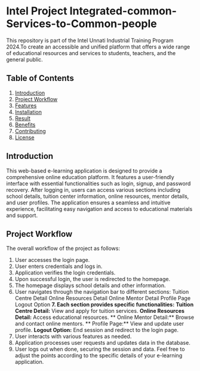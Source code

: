 # Intel Project Integrated-common-Services-to-Common-people
This repository is part of the Intel Unnati Industrial Training Program 2024.To create an accessible and unified platform that offers a wide range of educational resources and services to students, teachers, and the general public.

## Table of Contents
1. [Introduction](#introduction)
2. [Project Workflow](#project-workflow)
3. [Features](#features)
4. [Installation](#installation)
5. [Result](#result)
6. [Benefits](#benefits)
7. [Contributing](#contributing)
8. [License](#license)

## Introduction
This web-based e-learning application is designed to provide a comprehensive online education platform. It features a user-friendly interface with essential functionalities such as login, signup, and password recovery. After logging in, users can access various sections including school details, tuition center information, online resources, mentor details, and user profiles. The application ensures a seamless and intuitive experience, facilitating easy navigation and access to educational materials and support.

## Project Workflow
The overall workflow of the project as follows:
1. User accesses the login page.
2. User enters credentials and logs in.
3. Application verifies the login credentials.
4. Upon successful login, the user is redirected to the homepage.
5. The homepage displays school details and other information.
6. User navigates through the navigation bar to different sections:
   Tuition Centre Detail
   Online Resources Detail
   Online Mentor Detail
   Profile Page
   Logout Option
**7. Each section provides specific functionalities:**
    **Tuition Centre Detail:** View and apply for tuition services.
    **Online Resources Detail:** Access educational resources.
     ** Online Mentor Detail:** Browse and contact online mentors.
     ** Profile Page:** View and update user profile.
    **Logout Option:** End session and redirect to the login page.
13. User interacts with various features as needed.
14. Application processes user requests and updates data in the database.
15. User logs out when done, securing the session and data.
Feel free to adjust the points according to the specific details of your e-learning application.
